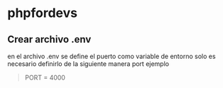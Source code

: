 # phpfordevs
## Crear archivo .env 
en el archivo .env se define el puerto como variable de entorno solo es necesario definirlo de la siguiente manera port ejemplo

> PORT = 4000